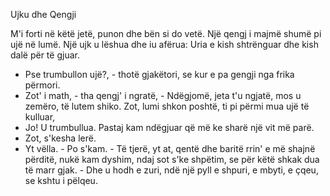 Ujku dhe Qengji

M'i forti në këtë jetë,
punon dhe bën si do vetë.
Një qengj i majmë shumë
pi ujë në lumë.
Një ujk u lëshua
dhe iu afërua:
Uria e kish shtrënguar
dhe kish dalë për të gjuar.
- Pse trumbullon ujë?, - thotë gjakëtori,
se kur e pa gengji nga frika përmori.
- Zot' i math, - tha qengj' i ngratë, -
Ndëgjomë, jeta t'u ngjatë,
mos u zemëro,
të lutem shiko.
Zot, lumi shkon poshtë, ti pi përmi mua
ujë të kulluar,
- Jo! U trumbullua.
Pastaj kam ndëgjuar
që më ke sharë
një vit më parë.
- Zot, s'kesha lerë.
- Yt vëlla. - Po s'kam. - Të tjerë,
yt at, qentë dhe baritë
rrin' e më shajnë përditë,
nukë kam dyshim,
ndaj sot s'ke shpëtim,
se për këtë shkak
dua të marr gjak. -
Dhe u hodh e zuri,
ndë një pyll e shpuri,
e mbyti, e çqeu,
se kshtu i pëlqeu.